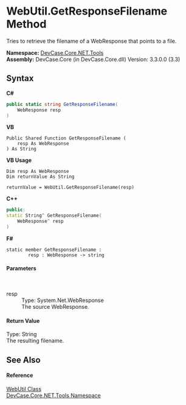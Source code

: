 # WebUtil.GetResponseFilename Method 
 

Tries to retrieve the filename of a WebResponse that points to a file.

**Namespace:**&nbsp;<a href="N_DevCase_Core_NET_Tools">DevCase.Core.NET.Tools</a><br />**Assembly:**&nbsp;DevCase.Core (in DevCase.Core.dll) Version: 3.3.0.0 (3.3)

## Syntax

**C#**<br />
``` C#
public static string GetResponseFilename(
	WebResponse resp
)
```

**VB**<br />
``` VB
Public Shared Function GetResponseFilename ( 
	resp As WebResponse
) As String
```

**VB Usage**<br />
``` VB Usage
Dim resp As WebResponse
Dim returnValue As String

returnValue = WebUtil.GetResponseFilename(resp)
```

**C++**<br />
``` C++
public:
static String^ GetResponseFilename(
	WebResponse^ resp
)
```

**F#**<br />
``` F#
static member GetResponseFilename : 
        resp : WebResponse -> string 

```


#### Parameters
&nbsp;<dl><dt>resp</dt><dd>Type: System.Net.WebResponse<br />The source WebResponse.</dd></dl>

#### Return Value
Type: String<br />The resulting filename.

## See Also


#### Reference
<a href="T_DevCase_Core_NET_Tools_WebUtil">WebUtil Class</a><br /><a href="N_DevCase_Core_NET_Tools">DevCase.Core.NET.Tools Namespace</a><br />